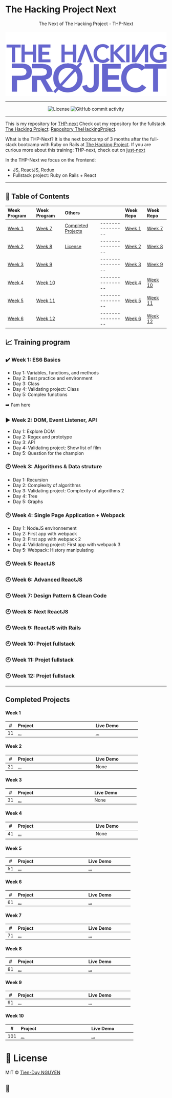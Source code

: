 # The Hacking Project Next

<p align="center">
The Next of The Hacking Project - THP-Next
<br><br>
  <img src="./thp-logo.png" alt="logo" />
</p>

---


<div align="center">
  <img src="https://img.shields.io/badge/Licence-MIT-green" alt="License">
  <img alt="GitHub commit activity" src="https://img.shields.io/github/commit-activity/y/tienduy-nguyen/thp-next">
</div>

---


This is my repository for [THP-next](https://www.thehackingproject.org/courses/just_next)
Check out my repository for the fullstack [The Hacking Project](https://www.thehackingproject.org/): [Repository TheHackingProject](https://github.com/tienduy-nguyen/thehackingproject).


What is the THP-Next?
It is the next bootcamp of 3 months after the full-stack bootcamp with Ruby on Rails at [The Hacking Project](https://www.thehackingproject.org/).
If you are curious more about this training: THP-next, check out on [just-next](https://www.thehackingproject.org/courses/just_next)

In the THP-Next we focus on the Frontend:
- JS, ReactJS, Redux
- Fullstack project: Ruby on Rails + React

---
## 📄 Table of Contents


  | Week Program     | Week    Program       | Others                                  |                  | Week Repo                                                              | Week Repo                                                                   |
  | :--------------- | :-------------------- | :-------------------------------------- | :--------------- | :--------------------------------------------------------------------- | :-------------------------------------------------------------------------- |
  | [Week 1](#week1) | [Week 7](#week7)      | [Completed Projects](#completeprojects) | ---------------- | [Week 1](https://github.com/tienduy-nguyen/thp-next/tree/master/week1) | [Week 7](https://github.com/tienduy-nguyen/thp-next/tree/master/week7)      |
  | [Week 2](#week2) | [Week 8](#week8)      | [License](#license)                     | ---------------- | [Week 2](https://github.com/tienduy-nguyen/thp-next/tree/master/week2) | [Week 8](https://github.com/tienduy-nguyen/thp-next/tree/master/week8)      |
  | [Week 3](#week3) | [Week 9](#week9)      |                                         | ---------------- | [Week 3](https://github.com/tienduy-nguyen/thp-next/tree/master/week3) | [Week 9](https://github.com/tienduy-nguyen/thp-next/tree/master/week9)      |
  | [Week 4](#week4) | [Week 10](#week10)    |                                         | ---------------- | [Week 4](https://github.com/tienduy-nguyen/thp-next/tree/master/week4) | [Week 10](https://github.com/tienduy-nguyen/thp-next/tree/master/week10)    |
  | [Week 5](#week5) | [Week 11](#week11-12) |                                         | ---------------- | [Week 5](https://github.com/tienduy-nguyen/thp-next/tree/master/week5) | [Week 11](https://github.com/tienduy-nguyen/thp-next/tree/master/week11)    |
  | [Week 6](#week6) | [Week 12](#week12)    |                                         | ---------------- | [Week 6](https://github.com/tienduy-nguyen/thp-next/tree/master/week6) | [Week 12](https://github.com/tienduy-nguyen/thp-next/tree/master/week11-12) |



## :chart_with_upwards_trend: Training program

<a name="week1"></a>

### :heavy_check_mark: Week 1: ES6 Basics

- Day 1: Variables, functions, and methods
- Day 2: Best practice and environment
- Day 3: Class
- Day 4: Validating project: Class
- Day 5: Complex functions

:arrow_right: I'am here

<a name="week2"></a>

### :arrow_forward: Week 2: DOM, Event Listener, API

- Day 1: Explore DOM
- Day 2: Regex and prototype
- Day 3: API
- Day 4: Validating project: Show list of film
- Day 5: Question for the champion


<a name="week3"></a>

### :clock10: Week 3: Algorithms & Data struture

- Day 1: Recursion
- Day 2: Complexity of algorithms
- Day 3: Validating project: Complexity of algorithms 2
- Day 4: Tree
- Day 5: Graphs

  
<a name="week4"></a>

### :clock10: Week 4: Single Page Application + Webpack

- Day 1: NodeJS environnement
- Day 2: First app with webpack
- Day 3: First app with webpack 2
- Day 4: Validating project: First app with webpack 3
- Day 5: Webpack: History manipulating
  
<a name="week5"></a>

### :clock10: Week 5: ReactJS
  
<a name="week6"></a>

### :clock10: Week 6: Advanced ReactJS

<a name="week7"></a>

### :clock10: Week 7: Design Pattern & Clean Code

<a name="week8"></a>

### :clock10: Week 8: Next ReactJS

  
<a name="week9"></a>

### :clock10: Week 9: ReactJS with Rails


<a name="week10"></a>

### :clock10: Week 10: Projet fullstack


<a name="week11"></a>

### :clock10: Week 11: Projet fullstack


<a name="week11"></a>

### :clock10: Week 12: Projet fullstack



---

<a name="completedprojects"></a>

## Completed Projects

#### Week 1

|   #   | Project &nbsp; &nbsp; &nbsp; &nbsp; &nbsp; &nbsp; &nbsp; &nbsp; &nbsp; &nbsp; &nbsp; &nbsp; &nbsp; &nbsp;&nbsp; &nbsp; &nbsp; &nbsp; &nbsp; &nbsp; &nbsp;&nbsp; &nbsp; &nbsp; &nbsp; | Live Demo &nbsp; &nbsp; &nbsp; &nbsp; &nbsp; &nbsp; &nbsp;                            |
| :---: | :----------------------------------------------------------------------------------------------------------------------------------------------------------------------------------- | :------------------------------------------------------------------------------------ |
|  11   | [...](https://github.com/tienduy-nguyen/thp-next/tree/master/week1/day1)                                                                                                             | [...](https://tienduy-nguyen.github.io/thp-next/week1/day1/MotherfuckingWebsite.html) |



#### Week 2

|   #   | Project &nbsp; &nbsp; &nbsp; &nbsp; &nbsp; &nbsp; &nbsp; &nbsp; &nbsp; &nbsp; &nbsp; &nbsp; &nbsp; &nbsp; &nbsp; &nbsp; &nbsp; &nbsp; &nbsp; &nbsp; &nbsp; &nbsp; &nbsp; &nbsp; | Live Demo &nbsp; &nbsp; &nbsp; &nbsp; &nbsp; &nbsp; &nbsp; |
| :---: | :------------------------------------------------------------------------------------------------------------------------------------------------------------------------------ | :--------------------------------------------------------- |
|  21   | [...]()                                                                                                                                                                         | None                                                       |

#### Week 3

|   #   | Project &nbsp; &nbsp; &nbsp; &nbsp; &nbsp; &nbsp; &nbsp; &nbsp; &nbsp; &nbsp; &nbsp; &nbsp; &nbsp; &nbsp;&nbsp; &nbsp; &nbsp; &nbsp; &nbsp; &nbsp; &nbsp; &nbsp; &nbsp; &nbsp; | Live Demo &nbsp; &nbsp; &nbsp; &nbsp; &nbsp; &nbsp; &nbsp; |
| :---: | :----------------------------------------------------------------------------------------------------------------------------------------------------------------------------- | :--------------------------------------------------------- |
|  31   | [...](https://github.com/tienduy-nguyen/thp-next/tree/master/week3/day1)                                                                                                       | None                                                       |

#### Week 4

|   #   | Project &nbsp; &nbsp; &nbsp; &nbsp; &nbsp; &nbsp; &nbsp; &nbsp; &nbsp; &nbsp; &nbsp; &nbsp; &nbsp; &nbsp; &nbsp; &nbsp; &nbsp; &nbsp; &nbsp; &nbsp; &nbsp; &nbsp; &nbsp; &nbsp; | Live Demo &nbsp; &nbsp; &nbsp; &nbsp; &nbsp; &nbsp; &nbsp; |
| :---: | :------------------------------------------------------------------------------------------------------------------------------------------------------------------------------ | :--------------------------------------------------------- |
|  41   | [...](https://github.com/tienduy-nguyen/thp-next/tree/master/week4/day1)                                                                                                        | None                                                       |
|       |

#### Week 5

|   #   | Project &nbsp; &nbsp; &nbsp; &nbsp; &nbsp; &nbsp; &nbsp; &nbsp; &nbsp; &nbsp; &nbsp; &nbsp; &nbsp; &nbsp;  &nbsp; &nbsp; &nbsp; &nbsp; &nbsp; &nbsp; &nbsp; | Live Demo  &nbsp; &nbsp; &nbsp; &nbsp; &nbsp; &nbsp; &nbsp; |
| :---: | :---------------------------------------------------------------------------------------------------------------------------------------------------------- | :---------------------------------------------------------- |
|  51   | [...](https://github.com/tienduy-nguyen/thp-next/tree/master/week5/day1)                                                                                    | [...](https://td-gossip.herokuapp.com/)                     |



#### Week 6

|   #   | Project &nbsp; &nbsp; &nbsp; &nbsp; &nbsp; &nbsp; &nbsp; &nbsp; &nbsp; &nbsp; &nbsp; &nbsp; &nbsp; &nbsp;  &nbsp; &nbsp; &nbsp; &nbsp; &nbsp; &nbsp; &nbsp; | Live Demo  &nbsp; &nbsp; &nbsp; &nbsp; &nbsp; &nbsp; &nbsp; |
| :---: | :---------------------------------------------------------------------------------------------------------------------------------------------------------- | :---------------------------------------------------------- |
|  61   | [...](https://github.com/tienduy-nguyen/thp-gossip-project)                                                                                                 | [...](https://td-gossip2.herokuapp.com/)                    |


#### Week 7

|   #   | Project &nbsp; &nbsp; &nbsp; &nbsp; &nbsp; &nbsp; &nbsp; &nbsp; &nbsp; &nbsp; &nbsp; &nbsp; &nbsp; &nbsp;  &nbsp; &nbsp; &nbsp; &nbsp; &nbsp; &nbsp; &nbsp; | Live Demo  &nbsp; &nbsp; &nbsp; &nbsp; &nbsp; &nbsp; &nbsp; |
| :---: | :---------------------------------------------------------------------------------------------------------------------------------------------------------- | :---------------------------------------------------------- |
|  71   | [...](https://github.com/tienduy-nguyen/eventbrite-clone)                                                                                                   | [...](https://eventlove.herokuapp.com/)                     |

#### Week 8

|   #   | Project &nbsp; &nbsp; &nbsp; &nbsp; &nbsp; &nbsp; &nbsp; &nbsp; &nbsp; &nbsp; &nbsp; &nbsp; &nbsp; &nbsp;  &nbsp; &nbsp; &nbsp; &nbsp; &nbsp; &nbsp; &nbsp; | Live Demo  &nbsp; &nbsp; &nbsp; &nbsp; &nbsp; &nbsp; &nbsp; |
| :---: | :---------------------------------------------------------------------------------------------------------------------------------------------------------- | :---------------------------------------------------------- |
|  81   | [...](https://github.com/tienduy-nguyen/kit-ui)                                                                                                             | [...](https://adev42.com/kit-ui/index.html)                 |

#### Week 9

|   #   | Project &nbsp; &nbsp; &nbsp; &nbsp; &nbsp; &nbsp; &nbsp; &nbsp; &nbsp; &nbsp; &nbsp; &nbsp; &nbsp; &nbsp;  &nbsp; &nbsp; &nbsp; &nbsp; &nbsp; &nbsp; &nbsp; | Live Demo  &nbsp; &nbsp; &nbsp; &nbsp; &nbsp; &nbsp; &nbsp; |
| :---: | :---------------------------------------------------------------------------------------------------------------------------------------------------------- | :---------------------------------------------------------- |
|  91   | [...](https://github.com/tienduy-nguyen/thp-next/tree/master/week9/day3/todolist)                                                                           | [...](https://td-gmail.herokuapp.com/users/sign_in)         |




#### Week 10

|   #   | Project &nbsp; &nbsp; &nbsp; &nbsp; &nbsp; &nbsp; &nbsp; &nbsp; &nbsp; &nbsp; &nbsp; &nbsp; &nbsp; &nbsp;  &nbsp; &nbsp; &nbsp; &nbsp; &nbsp; &nbsp; &nbsp; | Live Demo  &nbsp; &nbsp; &nbsp; &nbsp; &nbsp; &nbsp; &nbsp; |
| :---: | :---------------------------------------------------------------------------------------------------------------------------------------------------------- | :---------------------------------------------------------- |
|  101  | [...](https://github.com/tienduy-nguyen/chatonmaton)                                                                                                        | [...](http://dev-chatonmaton.herokuapp.com/)                |


<a name="license"></a>


# 📃 License

MIT © [Tien-Duy NGUYEN](https://github.com/tienduy-nguyen)

## :baby_chick:
